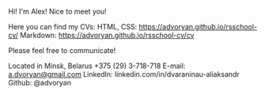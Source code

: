 Hi! I'm Alex! Nice to meet you!

Here you can find my CVs:
HTML, CSS: https://advoryan.github.io/rsschool-cv/
Markdown: https://advoryan.github.io/rsschool-cv/cv

Please feel free to communicate!

Located in Minsk, Belarus
+375 (29) 3-718-718
E-mail: a.dvoryan@gmail.com
LinkedIn: linkedin.com/in/dvaraninau-aliaksandr
Github: @advoryan